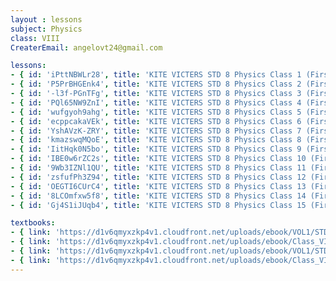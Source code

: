 ```yaml
--- 
layout : lessons 
subject: Physics
class: VIII
CreaterEmail: angelovt24@gmail.com

lessons: 
- { id: 'iPttNBWLr28', title: 'KITE VICTERS STD 8 Physics Class 1 (First Bell-ഫസ്റ്റ് ബെല്‍)' }
- { id: 'P5PrBHGEnk4', title: 'KITE VICTERS STD 8 Physics Class 2 (First Bell-ഫസ്റ്റ് ബെല്‍)' }
- { id: '-l3f-PGnTFg', title: 'KITE VICTERS STD 8 Physics Class 3 (First Bell-ഫസ്റ്റ് ബെല്‍)' }
- { id: 'PQl65NW9ZnI', title: 'KITE VICTERS STD 8 Physics Class 4 (First Bell-ഫസ്റ്റ് ബെല്‍)' }
- { id: 'wufgyoh9ahg', title: 'KITE VICTERS STD 8 Physics Class 5 (First Bell-ഫസ്റ്റ് ബെല്‍)' }
- { id: 'ecppcakaVEk', title: 'KITE VICTERS STD 8 Physics Class 6 (First Bell-ഫസ്റ്റ് ബെല്‍)' }
- { id: 'YshAVzK-ZRY', title: 'KITE VICTERS STD 8 Physics Class 7 (First Bell-ഫസ്റ്റ് ബെല്‍)' }
- { id: 'kmazswqMQoE', title: 'KITE VICTERS STD 8 Physics Class 8 (First Bell-ഫസ്റ്റ് ബെല്‍)' }
- { id: 'IitHqk0N5bo', title: 'KITE VICTERS STD 8 Physics Class 9 (First Bell-ഫസ്റ്റ് ബെല്‍)' }
- { id: 'IBE0w6rZC2s', title: 'KITE VICTERS STD 8 Physics Class 10 (First Bell-ഫസ്റ്റ് ബെല്‍)' }
- { id: '9Wb3IZNl1QU', title: 'KITE VICTERS STD 8 Physics Class 11 (First Bell-ഫസ്റ്റ് ബെല്‍)' }
- { id: 'zsfufPh3Z94', title: 'KITE VICTERS STD 8 Physics Class 12 (First Bell-ഫസ്റ്റ് ബെല്‍)' }
- { id: 'OEGTI6CUrC4', title: 'KITE VICTERS STD 8 Physics Class 13 (First Bell-ഫസ്റ്റ് ബെല്‍)' }
- { id: '8LCOmfxw5f8', title: 'KITE VICTERS STD 8 Physics Class 14 (First Bell-ഫസ്റ്റ് ബെല്‍)' }
- { id: 'Gj4S1iJUqb4', title: 'KITE VICTERS STD 8 Physics Class 15 (First Bell-ഫസ്റ്റ് ബെല്‍)' }

textbooks:
- { link: 'https://d1v6qmyxzkp4v1.cloudfront.net/uploads/ebook/VOL1/STD8/BasicScienceEnglish/BasicScienceEnglish.pdf', title: 'Basic Science part-1' , medium: 'English' }
- { link: 'https://d1v6qmyxzkp4v1.cloudfront.net/uploads/ebook/Class_VIII/Basic%20Science%20English/BasicScienceEnglish.pdf', title: 'Basic Science part-2' , medium: 'English' }
- { link: 'https://d1v6qmyxzkp4v1.cloudfront.net/uploads/ebook/VOL1/STD8/BasicScienceMalayalam/BasicScienceMalayalam.pdf', title: 'Basic Science part-1' , medium: 'Malayalam' }
- { link: 'https://d1v6qmyxzkp4v1.cloudfront.net/uploads/ebook/Class_VIII/Basic%20Science%20Malayalam/BasicScienceMalayalam.pdf', title: 'Basic Science part-2' , medium: 'Malayalam' }
---  
```

